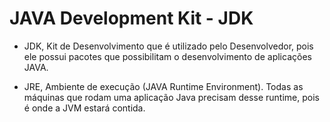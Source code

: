 # JAVA Development Kit - JDK

- JDK, Kit de Desenvolvimento que é utilizado pelo Desenvolvedor, pois ele possui pacotes que possibilitam o desenvolvimento  de aplicações JAVA.

- JRE, Ambiente de execução (JAVA Runtime Environment). Todas as máquinas que rodam uma aplicação Java precisam desse runtime, pois é onde a JVM estará contida.